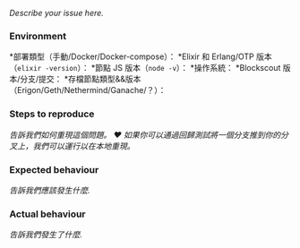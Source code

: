 *Describe your issue here.*

### Environment

*部署類型（手動/Docker/Docker-compose）：
*Elixir 和 Erlang/OTP 版本（`elixir -version`）：
*節點 JS 版本（`node -v`）：
*操作系統：
*Blockscout 版本/分支/提交：
*存檔節點類型&&版本（Erigon/Geth/Nethermind/Ganache/？）：

### Steps to reproduce

*告訴我們如何重現這個問題。 ❤️ 如果你可以通過回歸測試將一個分支推到你的分叉上，我們可以運行以在本地重現。*

### Expected behaviour

*告訴我們應該發生什麼.*

### Actual behaviour

*告訴我們發生了什麼.*
